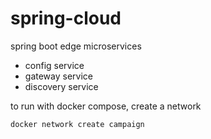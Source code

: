 # spring-cloud

spring boot edge microservices 
- config service
- gateway service
- discovery service

to run with docker compose, create a network

```docker network create campaign```
